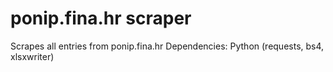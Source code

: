 # ponip.fina.hr scraper
Scrapes all entries from ponip.fina.hr
Dependencies: Python (requests, bs4, xlsxwriter)
